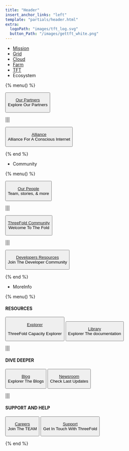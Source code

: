 ```yaml
---
title: "Header"
insert_anchor_links: "left"
template: "partials/header.html"
extra:
  logoPath: "images/tft_log.svg"
  button_Path: "/images/gettft_white.png"
---
```



- [Mission]("/mission")
- [Grid]("/grid")
- [Cloud]("/cloud")
- [Farm]("/farm")
- [TFT]("/tft")
- Ecosystem

{% menu() %}

<button>

[Our Partners](/partners)
<br>
Explore Our Partners

</button>

|||

<button>

[Alliance](https://consciousinternet.org/)
<br>
Alliance For A Conscious Internet

</button>

{% end %}
- Community

{% menu() %}

<button>

[Our People](/people)
<br>
Team, stories, & more

</button>

|||

<button>

[ThreeFold Community](/community)
<br>
Welcome To The Fold

</button>

|||

<button>

[Developers Resources](/developer)
<br>
Join The Developer Community

</button>

{% end %}

- MoreInfo

{% menu() %}

#### RESOURCES 

<button>

[Explorer](https://explorer.threefold.io/all)

ThreeFold Capacity Explorer

</button>


<button>

[Library](https://library.threefold.me/info/threefold#/)
<br>
Explorer The documentation

</button>

|||

#### DIVE DEEPER

<button>

[Blog](/blog)
<br>
Explorer The Blogs

</button>

<button>

[Newsroom](/newsroom)
<br>
Check Last Updates

</button>

|||

#### SUPPORT AND HELP

<button>

[Careers](/careers)
<br>
Join The TEAM

</button>

<button>

[Support](/support)
<br>
Get In Touch With ThreeFold

</button>

{% end %}